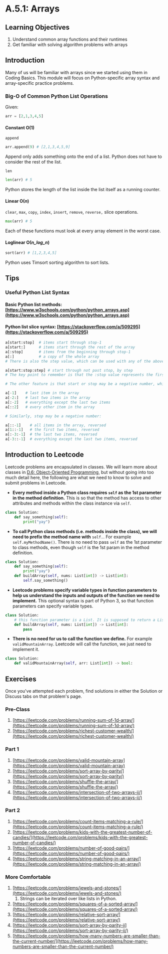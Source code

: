 # A.5.1: Arrays

## Learning Objectives

1. Understand common array functions and their runtimes
2. Get familiar with solving algorithm problems with arrays

## Introduction

Many of us will be familiar with arrays since we started using them in Coding Basics. This module will focus on Python-specific array syntax and array-specific practice problems.

### Big-O of Common Python List Operations

Given:

```python
arr = [2,1,3,4,5]
```

#### Constant O(1)

`append`

```python
arr.append(9) # [2,1,3,4,5,9]
```

Append only adds something onto the end of a list. Python does not have to consider the rest of the list.

`len`

```python
len(arr) # 5
```

Python stores the length of the list inside the list itself as a running counter.

#### Linear O(_n_)

`clear`, `max`, `copy`, `index`, `insert`, `remove`, `reverse,` slice operations.

```python
max(arr) # 5
```

Each of these functions must look at every array element in the worst case.

#### Loglinear O(_n_log_n_)

```python
sort(arr) # [1,2,3,4,5]
```

Python uses Timsort sorting algorithm to sort lists.

## Tips

### Useful Python List Syntax

#### Basic Python list methods: [https://www.w3schools.com/python/python_arrays.asp](https://www.w3schools.com/python/python_arrays.asp)

#### Python list slice syntax: [https://stackoverflow.com/a/509295](https://stackoverflow.com/a/509295)

```python
a[start:stop]  # items start through stop-1
a[start:]      # items start through the rest of the array
a[:stop]       # items from the beginning through stop-1
a[:]           # a copy of the whole array
# There is also the step value, which can be used with any of the above:

a[start:stop:step] # start through not past stop, by step
# The key point to remember is that the :stop value represents the first value that is not in the selected slice. So, the difference between stop and start is the number of elements selected (if step is 1, the default).

# The other feature is that start or stop may be a negative number, which means it counts from the end of the array instead of the beginning. So:

a[-1]    # last item in the array
a[-2:]   # last two items in the array
a[:-2]   # everything except the last two items
a[::2]   # every other item in the array

# Similarly, step may be a negative number:

a[::-1]    # all items in the array, reversed
a[1::-1]   # the first two items, reversed
a[:-3:-1]  # the last two items, reversed
a[-3::-1]  # everything except the last two items, reversed
```

## Introduction to Leetcode

Leetcode problems are encapsulated in classes. We will learn more about classes in [D.6: Object-Oriented Programming](../a.6-intro-to-object-oriented-programming.md), but without going into too much detail here, the following are what we need to know to solve and submit problems in Leetcode.

- **Every method inside a Python class requires `self` as the 1st parameter in the method definition.** This is so that the method has access to other attributes and methods within the class instance via `self`.

```python
class Solution:
    def say_something(self):
        print("yay")
```

- **To call Python class methods (i.e. methods inside the class), we will need to prefix the method name with** `self.`. For example `self.myMethodName()`. There is no need to pass `self` as the 1st parameter to class methods, even though `self` is the 1st param in the method definition.

```python
class Solution:
    def say_something(self):
        print("yay")
    def buildArray(self, nums: List[int]) -> List[int]:
        self.say_something()
```

- **Leetcode problems specify variable types in function parameters to help us understand the inputs and outputs of the function we need to implement.** This optional syntax is part of Python 3, so that function parameters can specify variable types.

```python
class Solution:
    # this function parameter is a List. It is supposed to return a List
    def buildArray(self, nums: List[int]) -> List[int]:
        pass
```

- **There is no need for us to call the function we define.** For example `validMountainArray`. Leetcode will call the function, we just need to implement it.

```python
class Solution:
    def validMountainArray(self, arr: List[int]) -> bool:
```

## Exercises

Once you've attempted each problem, find solutions in either the Solution or Discuss tabs on that problem's page.

### Pre-Class

1. [https://leetcode.com/problems/running-sum-of-1d-array/](https://leetcode.com/problems/running-sum-of-1d-array/)
2. [https://leetcode.com/problems/richest-customer-wealth/](https://leetcode.com/problems/richest-customer-wealth/)

### Part 1

1. [https://leetcode.com/problems/valid-mountain-array](https://leetcode.com/problems/valid-mountain-array)
2. [https://leetcode.com/problems/sort-array-by-parity/](https://leetcode.com/problems/sort-array-by-parity/)
3. [https://leetcode.com/problems/shuffle-the-array/](https://leetcode.com/problems/shuffle-the-array/)
4. [https://leetcode.com/problems/intersection-of-two-arrays-ii/](https://leetcode.com/problems/intersection-of-two-arrays-ii/)

### Part 2

1. [https://leetcode.com/problems/count-items-matching-a-rule/](https://leetcode.com/problems/count-items-matching-a-rule/)
2. [https://leetcode.com/problems/kids-with-the-greatest-number-of-candies/](https://leetcode.com/problems/kids-with-the-greatest-number-of-candies/)
3. [https://leetcode.com/problems/number-of-good-pairs/](https://leetcode.com/problems/number-of-good-pairs/)
4. [https://leetcode.com/problems/string-matching-in-an-array/](https://leetcode.com/problems/string-matching-in-an-array/)

### More Comfortable

1. [https://leetcode.com/problems/jewels-and-stones/](https://leetcode.com/problems/jewels-and-stones/)
   1. Strings can be iterated over like lists in Python.
2. [https://leetcode.com/problems/squares-of-a-sorted-array/](https://leetcode.com/problems/squares-of-a-sorted-array/)
3. [https://leetcode.com/problems/relative-sort-array/](https://leetcode.com/problems/relative-sort-array/)
4. [https://leetcode.com/problems/sort-array-by-parity-ii](https://leetcode.com/problems/sort-array-by-parity-ii/)
5. [https://leetcode.com/problems/how-many-numbers-are-smaller-than-the-current-number/](https://leetcode.com/problems/how-many-numbers-are-smaller-than-the-current-number/)
